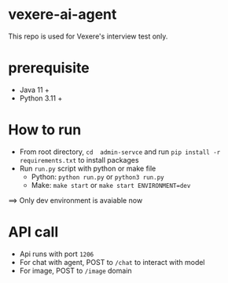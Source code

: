 # vexere-ai-agent

This repo is used for Vexere's interview test only.

# prerequisite

- Java 11 +
- Python 3.11 +

# How to run

- From root directory, `cd  admin-servce` and run `pip install -r requirements.txt` to install packages
- Run `run.py` script with python or make file
  - Python: `python run.py` or `python3 run.py`
  - Make: `make start` or `make start ENVIRONMENT=dev`

==> Only dev environment is avaiable now


# API call
- Api runs with port `1206`
- For chat with agent, POST to `/chat` to interact with model
- For image, POST to `/image` domain
